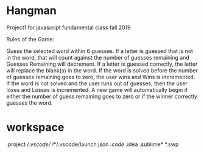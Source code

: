 # Hangman
Project1 for javascript fundamental class fall 2019

Rules of the Game:

Guess the selected word within 6 guesses.
If a letter is guessed that is not in the word, that will count against the number of guesses remaining and Guesses Remaining will decrement.
If a letter is guessed correctly, the letter will replace the blank(s) in the word.
If the word is solved before the number of guesses remaining goes to zero, the user wins and Wins is incremented. If the word is not solved and the user runs out of guesses, then the user loses and Losses is incremented.
A new game will automatically begin if either the number of guess remaining goes to zero or if the winner correctly guesses the word.

# workspace
.project
**/.vscode/*
!**/.vscode/launch.json
*.code*
.idea
.sublime*
*.swp
